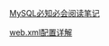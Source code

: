 [MySQL必知必会阅读笔记](https://github.com/blackburnnn/Talk-is-cheap/blob/master/MySQL%E5%BF%85%E7%9F%A5%E5%BF%85%E4%BC%9A%E7%AC%94%E8%AE%B0.md)


[web.xml配置详解](https://github.com/blackburnnn/Talk-is-cheap/blob/master/web.xml%E9%85%8D%E7%BD%AE%E8%AF%A6%E8%A7%A3.md)
